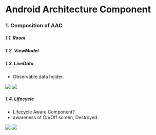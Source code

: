 # Android Architecture Component
### 1. Composition of AAC
##### 1.1. Room 
##### 1.2. ViewModel
##### 1.3. LiveData
- Observable data holder.


![](https://ws4.sinaimg.cn/large/006tKfTcgy1fppy8m9b13j31kw0mzk88.jpg)
![](https://ws1.sinaimg.cn/large/006tKfTcgy1fppy8r05xlj31920zatr0.jpg)




##### 1.4. Lifecycle
- Lifecycle Aware Component?
- awareness of On/Off screen, Destroyed


![](https://ws2.sinaimg.cn/large/006tKfTcgy1fppy8tzavtj31kw0ut7wh.jpg)
![](https://ws1.sinaimg.cn/large/006tKfTcgy1fppybua4qbj30tq0viqb4.jpg)
